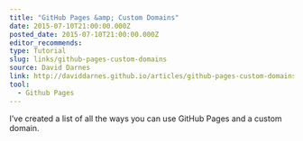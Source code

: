 ```yaml
---
title: "GitHub Pages &amp; Custom Domains"
date: 2015-07-10T21:00:00.000Z
posted_date: 2015-07-10T21:00:00.000Z
editor_recommends:
type: Tutorial
slug: links/github-pages-custom-domains
source: David Darnes
link: http://daviddarnes.github.io/articles/github-pages-custom-domains/
tool:
  - Github Pages
---
```

I’ve created a list of all the ways you can use GitHub Pages and a custom domain.



